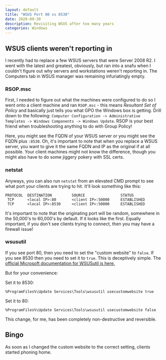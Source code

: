 ```yaml
---
layout: default
title: "WSUS Port 80 vs 8530"
date: 2020-09-30
description: Revisiting WSUS after too many years
categories: Windows
---
```


## WSUS clients weren't reporting in

I recently had to replace a few WSUS servers that were Server 2008 R2. I went with the latest and greatest, obviously, but ran into a snafu when I couldn't figure out why servers and workstations weren't reporting in. The Computers tab in WSUS manager was remaining infuriatingly empty.

### RSOP.msc

First, I needed to figure out what the machines were configured to do so I went onto a client machine and ran `RSOP.msc` - this means *Resultant Set of Policy* and basically just tells you what GPO the Windows box is getting. Drill down to the following: `Computer Configuration -> Administrative Templates -> Windows Components -> Windows Update`. RSOP is your best friend when troubleshooting anything to do with Group Policy!

Here, you might see the FQDN of your WSUS server or you might see the FQDN plus `:8530`. Oh, it's important to note that when you replace a WSUS server, you want to give it the same FQDN and IP as the original if at all possible. Your client machines might not know the difference, though you might also have to do some jiggery pokery with SSL certs. 



### netstat

Anyways, you can also run `netstat` from an elevated CMD prompt to see what port your clients are trying to hit. It'll look something like this:

```
PROTOCOL  DESTINATION         SOURCE                STATUS
 TCP      <local IP>:80       <client IP>:50000     ESTABLISHED
 TCP      <local IP>:8530     <client IP>:50000     ESTABLISHED
```

It's important to note that the originating port will be random, somewhere in the 50,000's to 60,000's by default. If it looks like the first. Equally important, if you don't see clients trying to connect, then you may have a firewall issue! 

### wsusutil

If you see port 80, then you need to set the "custom website" to `false`. If you see 8530 then you need to set it to `true`. This is deceptively simple. The [official Microsoft documentation for WSUSutil is here.](https://docs.microsoft.com/de-de/security-updates/windowsupdateservices/18127395)

But for your convenience:

Set it to 8530:
```
%ProgramFiles%\Update Services\Tools\wsusutil usecustomwebsite true
```

Set it to 80:
```
%ProgramFiles%\Update Services\Tools\wsusutil usecustomwebsite false
```

This change, for me, has been completely non-destructive and reversible.

## Bingo

As soon as I changed the custom website to the correct setting, clients started phoning home.
